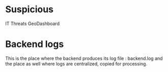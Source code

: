 # Suspicious

IT Threats GeoDashboard

# Backend logs

This is the place where the backend produces its log file : backend.log
and the place as well where logs are centralized, copied for processing.
